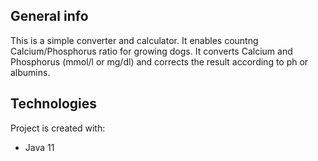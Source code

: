 ## General info
This is a simple converter and calculator. It enables countng Calcium/Phosphorus ratio for growing dogs.
It converts Calcium and Phosphorus (mmol/l or mg/dl) and corrects the result according to ph or albumins.
	
## Technologies
Project is created with:
* Java 11
